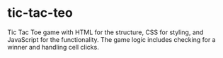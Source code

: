 # tic-tac-teo <br>
 Tic Tac Toe game with HTML for the structure, CSS for styling, and JavaScript for the functionality. The game logic includes checking for a winner and handling cell clicks.


